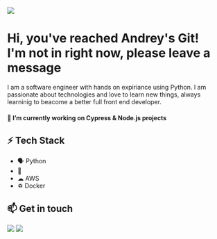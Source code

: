 ![](https://github.com/halfrost/halfrost/blob/master/icons/header_.png)

# Hi, you've reached Andrey's Git! <br>I'm not in right now, please leave a message

I am a software engineer with hands on expiriance using Python. I am passionate about technologies and love to learn new things, always learninig to beacome a better full front end developer.

#### 🔭 I’m currently working on Cypress & Node.js projects


## ⚡ Tech Stack
- 🗣 Python
- 🎒
- ☁ AWS 
- ♽ Docker


## 📫 Get in touch
<a href="mailto:andrey880@gmail.com"><img src = "https://img.shields.io/badge/gmail-%23D14836.svg?&style=for-the-badge&logo=gmail&logoColor=white"></a> 
<a href="https://www.linkedin.com/in/andreydavid/"><img src="https://img.shields.io/badge/linkedin-%230077B5.svg?&style=for-the-badge&logo=linkedin&logoColor=white"/></a>
